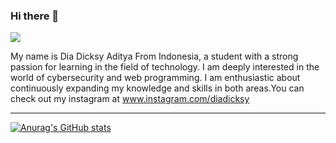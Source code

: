 ### Hi there 👋

![](https://a-static.besthdwallpaper.com/naruto-obito-uchiha-wallpaper-1920x540-55098_70.jpg)


My name is Dia Dicksy Aditya From Indonesia, a student with a strong passion for learning in the field of technology. I am deeply interested in the world of cybersecurity and web programming. I am enthusiastic about continuously expanding my knowledge and skills in both areas.You can check out my instagram at www.instagram.com/diadicksy

---
[![Anurag's GitHub stats](https://github-readme-stats.vercel.app/api?username=210ribu)](https://github.com/anuraghazra/github-readme-stats)
